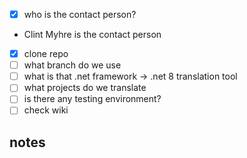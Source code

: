 - [x] who is the contact person?
- Clint Myhre is the contact person
- [x] clone repo 
- [ ] what branch do we use
- [ ] what is that .net framework -> .net 8 translation tool
- [ ] what projects do we translate
- [ ] is there any testing environment?
- [ ] check wiki

## notes

